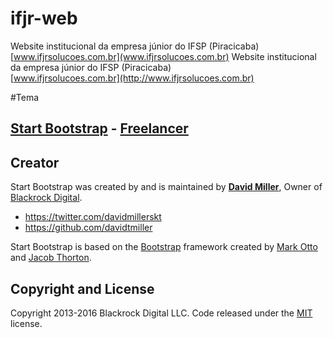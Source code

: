 # ifjr-web 
Website institucional da empresa júnior do IFSP (Piracicaba) 
  [www.ifjrsolucoes.com.br](www.ifjrsolucoes.com.br) 
Website institucional da empresa júnior do IFSP (Piracicaba)   
  [www.ifjrsolucoes.com.br](http://www.ifjrsolucoes.com.br) 

#Tema

## [Start Bootstrap](http://startbootstrap.com/) - [Freelancer](http://startbootstrap.com/template-overviews/freelancer/)

## Creator

Start Bootstrap was created by and is maintained by **[David Miller](http://davidmiller.io/)**, Owner of [Blackrock Digital](http://blackrockdigital.io/).

* https://twitter.com/davidmillerskt
* https://github.com/davidtmiller

Start Bootstrap is based on the [Bootstrap](http://getbootstrap.com/) framework created by [Mark Otto](https://twitter.com/mdo) and [Jacob Thorton](https://twitter.com/fat).

## Copyright and License

Copyright 2013-2016 Blackrock Digital LLC. Code released under the [MIT](https://github.com/BlackrockDigital/startbootstrap-freelancer/blob/gh-pages/LICENSE) license.

